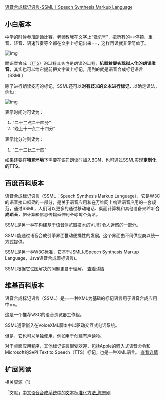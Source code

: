 [语音合成标记语言-SSML丨Speech Synthesis Markup Language](https://easyai.tech/ai-definition/ssml/)

## 小白版本

中学的时候参加朗诵比赛，老师教我在文字上“做记号”，把所有的==停顿、重音、轻音、语速节奏等全都在文字上标记出来==，这样再读就非常简单了。

![img](https://easyai.tech/wp-content/uploads/2019/04/%E7%90%86%E6%83%B3-e1554344886877.png)

 

而语音合成（[TTS](https://easyai.tech/ai-definition/text-to-speech/)）的过程其实也是朗读的过程，**机器若要实现拟人化的朗读发音**，其实也可以给它提前把文字做上标记，用到的就是语音合成标记语言（SSML）

除了进行朗读技巧的标记，SSML还可以**对有歧义的文本进行标记**，以确定读法，例如：

![img](https://easyai.tech/wp-content/uploads/2019/04/23_24.png)

表示时间时可读为：

1. “二十三点二十四分”
2. “晚上十一点二十四分”

表示比分时则读为：

1. “二十三比二十四”

如果还要在**特定环境下**需要在语句朗读时加入BGM，也可通过SSML实现**定制化的TTS**。

 

## 百度百科版本

语音合成标记语言（SSML：Speech Synthesis Markup Language），它是W3C的语音接口框架的一部分，是关于语音应用和在万维网上构建语音应用的一套规范，通过SSML，人们可以更多的通过移动电话、桌面计算机和其他设备来聆听**合成语音**，把计算和信息传输延伸到全球每个角落。

SSML是另一种在构建基于语音浏览器技术的VUI时令人迷惑的一部分。

SSML能通过语音合成引擎界面推动便携性的发展，这个界面由不同供应商以统一方式提供。

SSML是另一种W3C标准，它基于JSML(JSpeech Synthesis Markup Language，Java语音合成置标语言)。

SSML根据它试图解决的问题更易于理解。
[查看详情](https://baike.baidu.com/item/SSML/12796887)

 

## 维基百科版本

语音合成标记语言（SSML）是==一种XML为基础的标记语言用于语音合成应用中==。

这是一个推荐W3C的语音浏览器工作组。

SSML通常嵌入在VoiceXML脚本中以驱动交互式电话系统。

但是，它也可以单独使用，例如用于创建有声读物。

对于桌面应用程序，其他标记语言很受欢迎，包括Apple的嵌入式语音命令和Microsoft的SAPI Text to Speech（TTS）标记，也是一种XML语言。
[查看详情](https://en.wikipedia.org/wiki/Speech_Synthesis_Markup_Language)

 

## 扩展阅读

相关资源（1）

「文献」[中文语音合成系统中的文本标准化方法_陈志刚](https://wenku.baidu.com/view/81471247336c1eb91a375d3f.html?from=search)